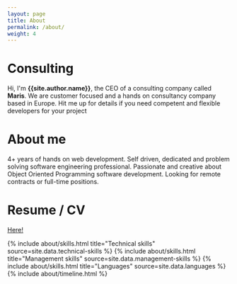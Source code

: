 ```yaml
---
layout: page
title: About
permalink: /about/
weight: 4
---
```


# **Consulting**
Hi, I'm <b>{{site.author.name}}</b>, the CEO of a consulting company called <b>Maris</b>. We are customer focused and a hands on consultancy company based in Europe. Hit me up for details if you need competent and flexible developers for your project

# **About me**
4+ years of hands on web development. Self driven, dedicated and problem solving software engineering professional. Passionate and creative about Object Oriented Programming software development. Looking for remote contracts or full-time positions.

# **Resume / CV**
<a href="{{ site.author.resume }}">Here!</a>

<div class="row">
{% include about/skills.html title="Technical skills" source=site.data.technical-skills %}
{% include about/skills.html title="Management skills" source=site.data.management-skills %}
{% include about/skills.html title="Languages" source=site.data.languages %}
</div>

<div class="row">
{% include about/timeline.html %}
</div>